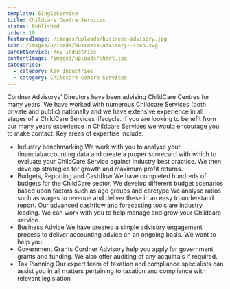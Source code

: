 ```yaml
---
template: SingleService
title: Childcare Centre Services
status: Published
order: 10
featuredImage: /images/uploads/business-advisory.jpg
icon: /images/uploads/business-advisory--icon.svg
parentService: Key Industries
contentImage: /images/uploads/chart.jpg
categories:
  - category: Key Industries
  - category: Childcare Centre Services
---
```


Cordner Advisorys’ Directors have been advising ChildCare Centres for many years. We have worked with numerous Childcare Services (both private and public) nationally and we have extensive experience in all stages of a ChildCare Services lifecycle.
If you are looking to benefit from our many years experience in Childcare Services we would encourage you to make contact.
Key areas of expertise include:

- Industry benchmarking
  We work with you to analyse your financial/accounting data and create a proper scorecard with which to evaluate your ChildCare Service against industry best practice. We then develop strategies for growth and maximum profit returns.
- Budgets, Reporting and Cashflow We have completed hundreds of budgets for the ChildCare sector. We develop different budget scenarios based upon factors such as age groups and caretype We analyse ratios such as wages to revenue and deliver these in an easy to understand report. Our advanced cashflow and forecasting tools are industry leading. We can work with you to help manage and grow your Childcare service.
- Business Advice
  We have created a simple advisory engagement process to deliver accounting advice on an ongoing basis. We want to help you.
- Government Grants
  Cordner Advisory help you apply for government grants and funding. We also offer auditing of any acquittals if required.
- Tax Planning
  Our expert team of taxation and compliance specialists can assist you in all matters pertaining to taxation and compliance with relevant legislation
